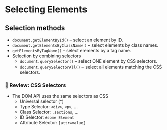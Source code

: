 # Selecting Elements
## Selection methods
* `document.getElementById()` – select an element by ID.
* `document.getElementsByClassName()` – select elements by class names.
* `getElementsByTagName()` – select elements by a tag name.
* Selection by combining selectors
  * `document.querySelector()` – select ONE element by CSS selectors. 
  * `document.querySelectorAll()` – select all elements matching the CSS selectors. 

### 📜 Review: CSS Selectors
* The DOM API uses the same selectors as CSS
  * Universal selector (*)
  * Type Selector: `<div>`, `<p>`, ... 
  * Class Selector: `.sections`, ...
  * ID Selector: `#some Element`
  * Attribute Selector: `[attr=value]`
